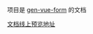 项目是 [gen-vue-form](https://github.com/Hb-zzZ/gen-vue-form) 的文档

[文档线上预览地址](https://hb-zzz.github.io/gen-vue-form-docs/)
